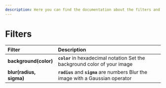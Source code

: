 ```yaml
---
description: Here you can find the documentation about the filters and their purposes
---
```


# Filters

| Filter | Description |
| :--- | :--- |
| **background\(color\)** | **`color`** in hexadecimal notation Set the background color of your image |
| **blur\(radius, sigma\)** | **`radius`** and **`sigma`** are numbers Blur the image with a Gaussian operator |




